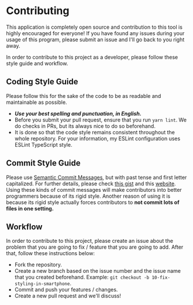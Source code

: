 # Contributing

This application is completely open source and contribution to this tool is highly encouraged for everyone! If you have found any issues during your usage of this program, please submit an issue and I'll go back to you right away.

In order to contribute to this project as a developer, please follow these style guide and workflow.

## Coding Style Guide

Please follow this for the sake of the code to be as readable and maintainable as possible.

- **_Use your best spelling and punctuation, in English._**
- Before you submit your pull request, ensure that you run `yarn lint`. We do checks in PRs, but its always nice to do so beforehand.
- It is done so that the code style remains consistent throughout the whole repository. For your information, my ESLint configuration uses ESLint TypeScript style.

## Commit Style Guide

Please use [Semantic Commit Messages](https://seesparkbox.com/foundry/semantic_commit_messages), but with past tense and first letter capitalized. For further details, please check [this gist](https://gist.github.com/joshbuchea/6f47e86d2510bce28f8e7f42ae84c716) and this [website](https://www.conventionalcommits.org/en/v1.0.0/). Using these kinds of commit messages will make contributors into better programmers because of its rigid style. Another reason of using it is because its rigid style actually forces contributors to **not commit lots of files in one setting.**

## Workflow

In order to contribute to this project, please create an issue about the problem that you are going to fix / feature that you are going to add. After that, follow these instructions below:

- Fork the repository.
- Create a new branch based on the issue number and the issue name that you created beforehand. Example: `git checkout -b 10-fix-styling-in-smartphone`.
- Commit and push your features / changes.
- Create a new pull request and we'll discuss!
